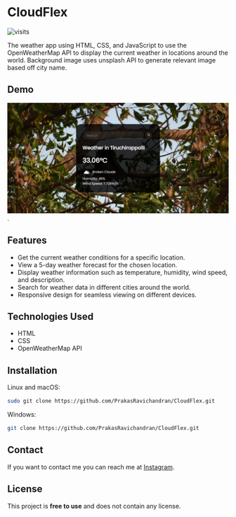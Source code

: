 # CloudFlex

![visits](https://visit-counter.vercel.app/counter.png?page=https%3A%2F%2Fgithub.com%2FPrakasRavichandran%2FCloudFlex&s=40&c=00ff00&bg=00000000&no=2&ff=digi&tb=&ta=)

The weather app using HTML, CSS, and JavaScript to use the OpenWeatherMap API to display the current weather in locations around the world.
Background image uses unsplash API to generate relevant image based off city name.


## Demo

![Cloudflex](./demo.jpeg).

## Features

- Get the current weather conditions for a specific location.
- View a 5-day weather forecast for the chosen location.
- Display weather information such as temperature, humidity, wind speed, and description.
- Search for weather data in different cities around the world.
- Responsive design for seamless viewing on different devices.

## Technologies Used

- HTML
- CSS
- OpenWeatherMap API

## Installation

Linux and macOS:

```bash
sudo git clone https://github.com/PrakasRavichandran/CloudFlex.git
```

Windows:

```bash
git clone https://github.com/PrakasRavichandran/CloudFlex.git
```

## Contact

If you want to contact me you can reach me at [Instagram](https://www.instagram.com/prakashravichandrann/).

## License

This project is **free to use** and does not contain any license.
